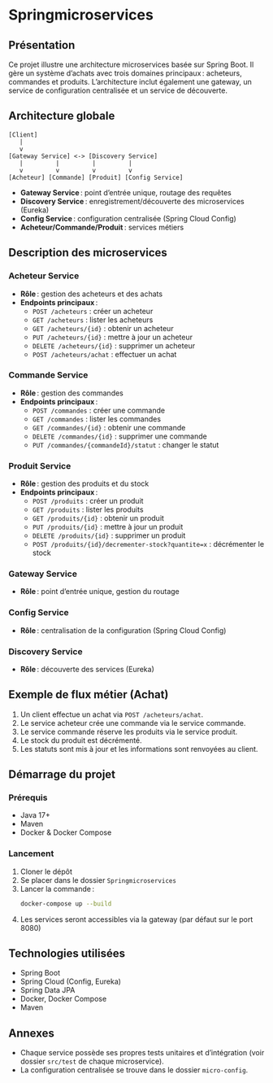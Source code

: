 # Springmicroservices

## Présentation
Ce projet illustre une architecture microservices basée sur Spring Boot. Il gère un système d’achats avec trois domaines principaux : acheteurs, commandes et produits. L’architecture inclut également une gateway, un service de configuration centralisée et un service de découverte.

## Architecture globale

```
[Client]
   |
   v
[Gateway Service] <-> [Discovery Service]
   |         |         |         |
   v         v         v         v
[Acheteur] [Commande] [Produit] [Config Service]
```

- **Gateway Service** : point d’entrée unique, routage des requêtes
- **Discovery Service** : enregistrement/découverte des microservices (Eureka)
- **Config Service** : configuration centralisée (Spring Cloud Config)
- **Acheteur/Commande/Produit** : services métiers

## Description des microservices

### Acheteur Service
- **Rôle** : gestion des acheteurs et des achats
- **Endpoints principaux** :
  - `POST /acheteurs` : créer un acheteur
  - `GET /acheteurs` : lister les acheteurs
  - `GET /acheteurs/{id}` : obtenir un acheteur
  - `PUT /acheteurs/{id}` : mettre à jour un acheteur
  - `DELETE /acheteurs/{id}` : supprimer un acheteur
  - `POST /acheteurs/achat` : effectuer un achat

### Commande Service
- **Rôle** : gestion des commandes
- **Endpoints principaux** :
  - `POST /commandes` : créer une commande
  - `GET /commandes` : lister les commandes
  - `GET /commandes/{id}` : obtenir une commande
  - `DELETE /commandes/{id}` : supprimer une commande
  - `PUT /commandes/{commandeId}/statut` : changer le statut

### Produit Service
- **Rôle** : gestion des produits et du stock
- **Endpoints principaux** :
  - `POST /produits` : créer un produit
  - `GET /produits` : lister les produits
  - `GET /produits/{id}` : obtenir un produit
  - `PUT /produits/{id}` : mettre à jour un produit
  - `DELETE /produits/{id}` : supprimer un produit
  - `POST /produits/{id}/decrementer-stock?quantite=x` : décrémenter le stock

### Gateway Service
- **Rôle** : point d’entrée unique, gestion du routage

### Config Service
- **Rôle** : centralisation de la configuration (Spring Cloud Config)

### Discovery Service
- **Rôle** : découverte des services (Eureka)

## Exemple de flux métier (Achat)
1. Un client effectue un achat via `POST /acheteurs/achat`.
2. Le service acheteur crée une commande via le service commande.
3. Le service commande réserve les produits via le service produit.
4. Le stock du produit est décrémenté.
5. Les statuts sont mis à jour et les informations sont renvoyées au client.

## Démarrage du projet

### Prérequis
- Java 17+
- Maven
- Docker & Docker Compose

### Lancement
1. Cloner le dépôt
2. Se placer dans le dossier `Springmicroservices`
3. Lancer la commande :
   ```bash
   docker-compose up --build
   ```
4. Les services seront accessibles via la gateway (par défaut sur le port 8080)

## Technologies utilisées
- Spring Boot
- Spring Cloud (Config, Eureka)
- Spring Data JPA
- Docker, Docker Compose
- Maven

## Annexes
- Chaque service possède ses propres tests unitaires et d’intégration (voir dossier `src/test` de chaque microservice).
- La configuration centralisée se trouve dans le dossier `micro-config`.
